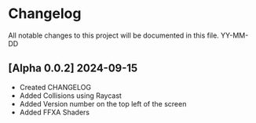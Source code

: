 # Changelog

All notable changes to this project will be documented in this file.
YY-MM-DD

## [Alpha 0.0.2] 2024-09-15
- Created CHANGELOG
- Added Collisions using Raycast
- Added Version number on the top left of the screen
- Added FFXA Shaders